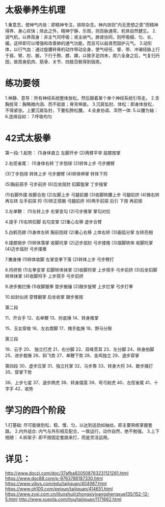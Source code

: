 # 太极拳养生机理
1.重意念，使神气内敛：即精神专注，排除杂念。神内敛则"内无思想之患"而精神得养、身心欢快；除此之外，精神宁静、乐观，则百脉通常，机体自然健忘。
2.调气机，以养周身：非主气司呼吸；肾主纳气。肺肾协同，则呼吸细、匀、长、缓。这样即可以增强和改善肺的通气功能，而且可以益肾而固护元气。
3.动形体，以行气血：通过旋腰转脊的动作带动全身，使气经任、督、带、冲诸经脉上行于肩、臂、肘、腕，下行于胯、膝、踝，以致手足四末，周六全身之后，气复归丹田，故周身肌肉、筋骨、关节、四肢百骸得到锻炼。

# 练功要领
1.神静、意导：所有神经系统整体放松，然后跟着某个单个神经系统引导走。
2.含胸拔背：胸略微内涵、而不挺直；脊背伸直。
3.沉肩坠肘、体松：即身体放松，不得紧张。上要沉肩坠肘，下要松胯松腰。
4.全身协调、浑然一体:
5.以腰为轴：
6.连绵自如：
7.呼吸均匀

# 42式太极拳
第一段:
1.起势：
  (1)身体直立 左脚开步
  (2)两臂平举 屈膝按掌

2.右揽雀尾：
  (1)身体右转 丁步抱球
  (2)转体上步 弓步掤臂

  (3)丁步抱球 转体上步 弓步掤臂
  (4)转体伸掌 转体下捋

  (5)胸前搭手 弓步前挤
  (6)后坐屈肘 扣脚旋掌 丁步按掌


  (1)右脚外摆 收脚合抱
  (2)左脚上步 弓腿前掤
  (3)收脚转腰上步 弓腿前挤
  (4)微右转再左转 左手前探 捋
  (5)转正搭腕 弓腿前挤
  (6)两手前探 后引 下按 再前按
  
3.左单鞭：
  (1)左转上步 右掌变勾
  (2)弓步推掌 掌勾对拉

4.提手
  (1)右转扣脚 右勾变掌
  (2)重心左移 虚步合臂

5.白鹤亮翅
  (1)身体左转 胸前抱球
  (2)重心右移 上体右转
  (3)画弧分掌 左转亮相
  
6.搂膝拗步
  (1)转体落掌 收脚托掌
  (2)迈步屈肘 弓步搂推
  (3)摆脚转体 收脚托掌
  (4)迈步屈肘 弓步搂推

7.撇身捶
  (1)转体收脚 左掌变拳下落
  (2)转体上步 弓步劈打

8.捋挤势
  (1)左拳变掌 扣脚转体抹掌
  (2)收脚捋掌 上步搭手 弓步前挤
  (3)后坐扣脚 转体抹掌
  (4)收脚捋手 上步搭手 弓步前挤

9.进步搬拦捶
  (1)收脚握拳 垫步搬锤
  (2)跟步旋臂 上步拦掌 弓步打拳
  
10.如封似闭
  穿臂翻掌 后坐收掌 跟步推按

第二段

11、开合手 
12、右单鞭 
13、肘底捶 
14、转身推掌

15、玉女穿梭
16、左右蹬脚
17、掩手肱捶 
18、野马分鬃

第三段

19、云手 
20、 独立打虎 
21、右分脚
22、双峰贯耳 
23、左分脚
24、转身拍脚
25、进步栽捶 
26、斜飞势 
27、单鞭下势
28、金鸡独立 
29、退步穿掌

第四段
30、虚步压掌 
31、独立托掌 
32、马步靠
33、转身大捋 
34、歇步擒打
35、穿掌下势

36、上步七星 
37、退步跨虎 
38、转身摆莲
39、弯弓射虎 
40、左揽雀尾 
41、十字手 
42、收势

# 学习的四个阶段
1.打基础: 尽可能做到松、稳、慢、匀，以达到运劲如抽丝。即主要熟练掌握套路。
2.内外组合: 内气与外形相互配合，一致运行，动作自然，绝不勉强。
3.上下相随：
4.拆架子: 即不按固定套路来打，而是灵活运用。

# 详见：
http://www.doczj.com/doc/37afba820508763231121261.html
https://www.doc88.com/p-9763786187330.html
https://www.yjbys.com/edu/taijiquan/404987.html
https://www.oh100.com/peixun/taijiquan/414651.html
https://www.zysj.com.cn/lilunshuji/zhongxiyiyangshengxue135/152-12-5.html
http://www.xuexila.com/tiyu/taijiquan/1171662.html
